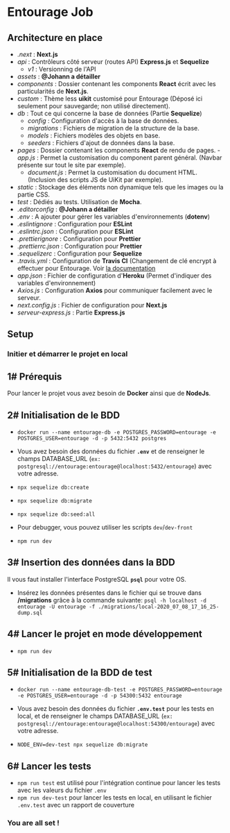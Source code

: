 # Entourage Job

## Architecture en place

- _.next_ : **Next.js**
- _api_ : Contrôleurs côté serveur (routes API) **Express.js** et **Sequelize**
  - _v1_ : Versionning de l'API
- _assets_ : **@Johann a détailler**
- _components_ : Dossier contenant les components **React** écrit avec les particularités de **Next.js**.
- _custom_ : Thème less **uikit** customisé pour Entourage (Déposé ici seulement pour sauvegarde; non utilisé directement).
- _db_ : Tout ce qui concerne la base de données (Partie **Sequelize**)
  - _config_ : Configuration d'accès à la base de données.
  - _migrations_ : Fichiers de migration de la structure de la base.
  - _models_ : Fichiers modèles des objets en base.
  - _seeders_ : Fichiers d'ajout de données dans la base.
- _pages_ : Dossier contenant les components **React** de rendu de pages. -_app.js_ : Permet la customisation du component parent général. (Navbar présente sur tout le site par exemple).
  - _document.js_ : Permet la customisation du document HTML. (Inclusion des scripts JS de UiKit par exemple).
- _static_ : Stockage des éléments non dynamique tels que les images ou la partie CSS.
- _test_ : Dédiés au tests. Utilisation de **Mocha**.
- _.editorconfig_ : **@Johann a détailler**
- _.env_ : A ajouter pour gérer les variables d'environnements (**dotenv**)
- _.eslintignore_ : Configuration pour **ESLint**
- _.eslintrc.json_ : Configuration pour **ESLint**
- _.prettierignore_ : Configuration pour **Prettier**
- _.prettierrc.json_ : Configuration pour **Prettier**
- _.sequelizerc_ : Configuration pour **Sequelize**
- _.travis.yml_ : Configuration de **Travis CI** (Changement de clé encrypt à effectuer pour Entourage. Voir [la documentation](https://docs.travis-ci.com/user/deployment/heroku/)
- _app.json_ : Fichier de configuration d'**Heroku** (Permet d'indiquer des variables d'environnement)
- _Axios.js_ : Configuration **Axios** pour communiquer facilement avec le serveur.
- _next.config.js_ : Fichier de configuration pour **Next.js**
- _serveur-express.js_ : Partie **Express.js**

## Setup

### Initier et démarrer le projet en local

## 1# Prérequis

Pour lancer le projet vous avez besoin de **Docker** ainsi que de **NodeJs**.

## 2# Initialisation de le BDD

- `docker run --name entourage-db -e POSTGRES_PASSWORD=entourage -e POSTGRES_USER=entourage -d -p 5432:5432 postgres`

- Vous avez besoin des données du fichier **`.env`** et de renseigner le champs DATABASE_URL (`ex: postgresql://entourage:entourage@localhost:5432/entourage`) avec votre adresse.

- `npx sequelize db:create`

- `npx sequelize db:migrate`

- `npx sequelize db:seed:all`

- Pour debugger, vous pouvez utiliser les scripts `dev`/`dev-front`

- `npm run dev`

## 3# Insertion des données dans la BDD

Il vous faut installer l'interface PostgreSQL **`psql`** pour votre OS.

- Insérez les données présentes dans le fichier qui se trouve dans **/migrations** grâce à la commande suivante: `psql -h localhost -d entourage -U entourage -f ./migrations/local-2020_07_08_17_16_25-dump.sql`

## 4# Lancer le projet en mode développement

- `npm run dev`

## 5# Initialisation de la BDD de test

- `docker run --name entourage-db-test -e POSTGRES_PASSWORD=entourage -e POSTGRES_USER=entourage -d -p 54300:5432 entourage`

- Vous avez besoin des données du fichier **`.env.test`** pour les tests en local, et de renseigner le champs DATABASE_URL (`ex: postgresql://entourage:entourage@localhost:54300/entourage`) avec votre adresse.

- `NODE_ENV=dev-test npx sequelize db:migrate`

## 6# Lancer les tests

- `npm run test` est utilisé pour l'intégration continue pour lancer les tests avec les valeurs du fichier `.env`
- `npm run dev-test` pour lancer les tests en local, en utilisant le fichier `.env.test` avec un rapport de couverture

### You are all set !
